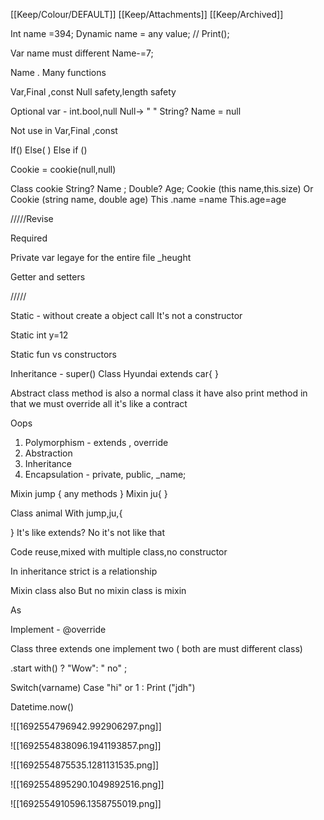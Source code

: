 [[Keep/Colour/DEFAULT]] [[Keep/Attachments]] [[Keep/Archived]] 

Int name =394;
Dynamic name = any value;
//
Print();

Var name must different
Name-=7;

Name . Many functions


Var,Final ,const
Null safety,length safety 

Optional var - int.bool,null 
Null-> " "
String? Name = null

Not use in Var,Final ,const



If()
Else( )
Else if ()



Cookie = cookie(null,null)


Class cookie 
String? Name ;
Double? Age;
Cookie (this name,this.size)
Or
Cookie (string name, double age)
This .name =name 
This.age=age


/////Revise 

Required

Private var legaye for the entire file
_heught


Getter and setters


/////


Static - without create a object call
It's not a constructor

Static int y=12

Static fun vs constructors





Inheritance - super()
Class Hyundai extends car{ }


Abstract class method is also a normal class it have also print method in that we must override all it's like a contract





Oops


1. Polymorphism - extends , override
2. Abstraction
3. Inheritance
4. Encapsulation - private, public, _name;



Mixin jump { any methods }
Mixin ju{ }

Class animal With jump,ju,{ 



}
It's like extends? No it's not like that 


Code reuse,mixed with multiple class,no constructor

In inheritance strict is a relationship 


Mixin class also
 But no mixin class is mixin











As

Implement - @override

Class three extends one implement two ( both are must different class)

.start with()
? "Wow": " no" ;


Switch(varname)
Case "hi" or 1 :
Print ("jdh")







Datetime.now()





![[1692554796942.992906297.png]]

![[1692554838096.1941193857.png]]

![[1692554875535.1281131535.png]]

![[1692554895290.1049892516.png]]

![[1692554910596.1358755019.png]]
